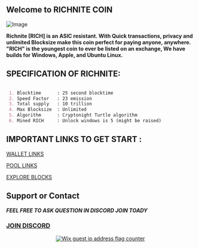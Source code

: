 ## Welcome to RICHNITE COIN 



![Image](https://cdn.discordapp.com/attachments/589835363091087385/589837465100222464/Picture100000000.png)

**Richnite [RICH] is an ASIC resistant.
With Quick transactions, privacy and unlimited Blocksize make this coin perfect for paying anyone, anywhere.
"RICH" is the youngest coin to ever be listed on an exchange, We have builds for Windows, Apple, and Ubuntu Linux.**


## SPECIFICATION OF RICHNITE: 
```MARKDOWN

 1. Blocktime      : 25 second blocktime
 2. Speed Factor   : 23 emission
 3. Total supply   : 10 trillion
 4. Max Blocksize  : Unlimited
 5. Algorithm      : Cryptonight Turtle algorithm  
 6. Mined RICH     : Unlock windows is 5 (might be raised)

```

## IMPORTANT LINKS TO GET START :


[WALLET LINKS](https://github.com/richnite-project/Richnite/releases)

[POOL LINKS](http://pool.stx.nl/RICH/#)

[EXPLORE BLOCKS](http://be.stx.nl/RICH/)



## Support or Contact


***FEEL FREE TO ASK QUESTION IN DISCORD JOIN TOADY***

### [JOIN DISCORD](https://discord.gg/m7rdznM)


<!-- Start: Copyright 2019 TraceMyIP.org Service Code (124356-06202019)- DO NOT MODIFY //-->
<div style="line-height:16px;text-align:center;"><script type="text/javascript" src="//s2.tracemyip.org/tracker/lgUrl.php?stlVar2=2111&amp;rgtype=4684NR-IPIB&amp;pidnVar2=88029&amp;prtVar2=8&amp;scvVar2=12"></script><noscript><a title="Wix guest ip address flag counter" href="https://www.tracemyip.org/tools/website-visitors-counter-traffic-tracker-statistics/"><img src="//s2.tracemyip.org/tracker/2111/4684NR-IPIB/88029/8/12/ans/" alt="Wix guest ip address flag counter" style="border:0px;"></a></noscript></div> <!-- End: TraceMyIP.org Service Code //-->



